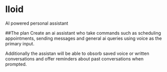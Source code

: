 # lloid
AI powered personal assistant

##The plan
Create an ai assistant who take commands such as scheduling appointments, sending messages and general ai queries using voice as the primary input.

Additionally the assistan will be able to obsorb saved voice or written conversations and offer reminders about past conversations when prompted.

